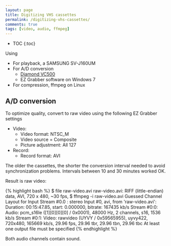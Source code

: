 ```yaml
---
layout: page
title: Digitizing VHS cassettes
permalink: /digitizing-vhs-cassettes/
comments: true
tags: [video, audio, ffmpeg]
---
```


* TOC
{:toc}

Using

- For playback, a SAMSUNG SV-J160UM
- For A/D conversion
  - [Diamond VC500](http://www.amazon.com/Diamond-VC500-Touch-Capture-Device/dp/B000VM60I8)
  - EZ Grabber software on Windows 7
- For compression, ffmpeg on Linux

## A/D conversion

To optimize quality, convert to raw video using the following EZ Grabber settings

- Video:
  - Video format: NTSC\_M
  - Video source = Composite
  - Picture adjustment: All 127
- Record:
  - Record format: AVI

The older the cassettes, the shorter the conversion interval needed to avoid
synchronization problems. Intervals between 10 and 30 minutes worked OK.

Result is raw video:

{% highlight bash %}
$ file raw-video.avi
raw-video.avi: RIFF (little-endian) data, AVI, 720 x 480, ~30 fps,
$ ffmpeg -i raw-video.avi
Guessed Channel Layout for  Input Stream #0.0 : stereo
Input #0, avi, from 'raw-video.avi':
  Duration: 00:15:47.85, start: 0.000000, bitrate: 167435 kb/s
    Stream #0:0: Audio: pcm_s16le ([1][0][0][0] / 0x0001), 48000 Hz, 2 channels, s16, 1536 kb/s
    Stream #0:1: Video: rawvideo (UYVY / 0x59565955), uyvy422, 720x480, 165669 kb/s, 29.96 fps, 29.96 tbr, 29.96 tbn, 29.96 tbc
At least one output file must be specified
{% endhighlight %}

Both audio channels contain sound.

<!--

## Compression

Compress video and pack in a Matroska container with uncompressed audio,
mapping the audio left channel to a single mono channel.  Using H.264 because
of its good quality, size and compatibility.

{% highlight bash %}
$ ffmpeg -i raw-video.avi -c:v libx264 -preset slow -crf 17 -c:a pcm_s16le video.mkv
{% endhighlight %}

Result:

{% highlight bash %}
$ ffmpeg -i video.mkv
{% endhighlight %}

## References

- <https://trac.ffmpeg.org/wiki/AudioChannelManipulation>

-->
